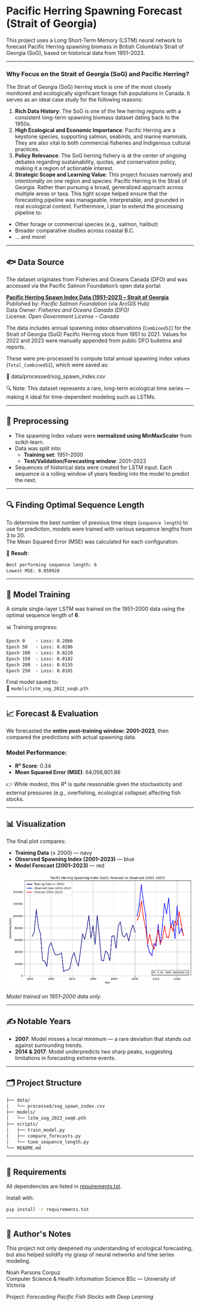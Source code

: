 # Pacific Herring Spawning Forecast (Strait of Georgia)

This project uses a Long Short-Term Memory (LSTM) neural network to forecast Pacific Herring spawning biomass in British Columbia’s Strait of Georgia (SoG), based on historical data from 1951–2023.

---

### Why Focus on the Strait of Georgia (SoG) and Pacific Herring?

The Strait of Georgia (SoG) herring stock is one of the most closely monitored and ecologically significant forage fish populations in Canada. It serves as an ideal case study for the following reasons:

1. **Rich Data History**: The SoG is one of the few herring regions with a consistent long-term spawning biomass dataset dating back to the 1950s.
2. **High Ecological and Economic Importance**: Pacific Herring are a keystone species, supporting salmon, seabirds, and marine mammals. They are also vital to both commercial fisheries and Indigenous cultural practices.
3. **Policy Relevance**: The SoG herring fishery is at the center of ongoing debates regarding sustainability, quotas, and conservation policy, making it a region of actionable interest.
4. **Strategic Scope and Learning Value**: This project focuses narrowly and intentionally on one region and species: Pacific Herring in the Strait of Georgia. Rather than pursuing a broad, generalized approach across multiple areas or taxa. This tight scope helped ensure that the forecasting pipeline was manageable, interpretable, and grounded in real ecological context. Furthermore, I plan to extend the processing pipeline to:
- Other forage or commercial species (e.g., salmon, halibut)
- Broader comparative studies across coastal B.C.
- ... and more!

---

## 🐟 Data Source

The dataset originates from Fisheries and Oceans Canada (DFO) and was accessed via the Pacific Salmon Foundation’s open data portal:

**[Pacific Herring Spawn Index Data (1951–2021) – Strait of Georgia](https://hub.arcgis.com/datasets/psfmarinedata::pacific-herring-spawn-index-data-altered-1951-2021-sog/about)**  
Published by: *Pacific Salmon Foundation* (via ArcGIS Hub)  
Data Owner: *Fisheries and Oceans Canada (DFO)*  
License: *Open Government License – Canada*

The data includes annual spawning index observations (`CombinedSI`) for the Strait of Georgia (SoG) Pacific Herring stock from 1951 to 2021.
Values for 2022 and 2023 were manually appended from public DFO bulletins and reports.

These were pre-processed to compute total annual spawning index values (`Total_CombinedSI`), which were saved as:

📄 data/processed/sog_spawn_index.csv

🔍 Note: This dataset represents a rare, long-term ecological time series — making it ideal for time-dependent modeling such as LSTMs.

---

## 🔧 Preprocessing

- The spawning index values were **normalized using MinMaxScaler** from scikit-learn.
- Data was split into:
  - **Training set**: 1951–2000  
  - **Test/Validation/Forecasting window**: 2001–2023
- Sequences of historical data were created for LSTM input. Each sequence is a rolling window of years feeding into the model to predict the next.

---

## 🔍 Finding Optimal Sequence Length

To determine the best number of previous time steps (`sequence length`) to use for prediction, models were trained with various sequence lengths from 3 to 20.  
The Mean Squared Error (MSE) was calculated for each configuration.

🧪 **Result**:
```text
Best performing sequence length: 6
Lowest MSE: 0.050928
```

---

## 🧠 Model Training

A simple single-layer LSTM was trained on the 1951–2000 data using the optimal sequence length of **6**.

📊 Training progress:
```
Epoch 0    - Loss: 0.2066
Epoch 50   - Loss: 0.0286
Epoch 100  - Loss: 0.0220
Epoch 150  - Loss: 0.0182
Epoch 200  - Loss: 0.0155
Epoch 250  - Loss: 0.0101
```

Final model saved to:  
📁 `models/lstm_sog_2022_seq6.pth`

---

## 📈 Forecast & Evaluation

We forecasted the **entire post-training window: 2001–2023**, then compared the predictions with actual spawning data.

### Model Performance:
- **R² Score**: 0.34  
- **Mean Squared Error (MSE)**: 64,056,801.86

👉 While modest, this R² is quite reasonable given the stochasticity and external pressures (e.g., overfishing, ecological collapse) affecting fish stocks.

---

## 📊 Visualization

The final plot compares:
- **Training Data** (≤ 2000) — navy
- **Observed Spawning Index (2001–2023)** — blue
- **Model Forecast (2001–2023)** — red

![Forecast vs Actual](visualizations/Forecast%20vs%20Observed%20(2001-2023).png)

*Model trained on 1951–2000 data only.*

---

## ✍️ Notable Years

- **2007**: Model misses a local minimum — a rare deviation that stands out against surrounding trends.
- **2014 & 2017**: Model underpredicts two sharp peaks, suggesting limitations in forecasting extreme events.

---

## 🗂️ Project Structure

```
├── data/
│   └── processed/sog_spawn_index.csv
├── models/
│   └── lstm_sog_2022_seq6.pth
├── scripts/
│   ├── train_model.py
│   ├── compare_forecasts.py
│   └── tune_sequence_length.py
└── README.md
```

---

## 📌 Requirements

All dependencies are listed in [requirements.txt](requirements.txt).

Install with:
```bash
pip install -r requirements.txt
```

---

## 👋 Author's Notes

This project not only deepened my understanding of ecological forecasting, but also helped solidify my grasp of neural networks and time series modeling.

Noah Parsons Corpuz  
Computer Science & Health Information Science BSc — University of Victoria

Project: *Forecasting Pacific Fish Stocks with Deep Learning*
